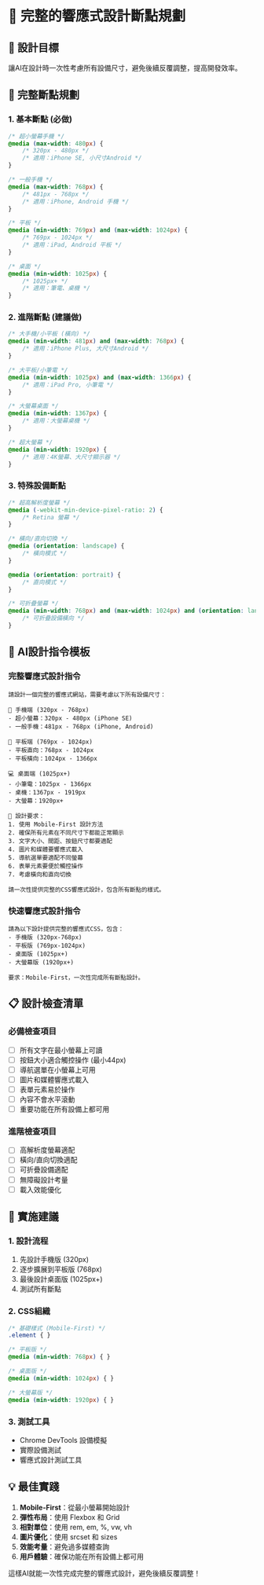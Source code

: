 # 📱 完整的響應式設計斷點規劃

## 🎯 設計目標
讓AI在設計時一次性考慮所有設備尺寸，避免後續反覆調整，提高開發效率。

## 📐 完整斷點規劃

### 1. 基本斷點 (必做)
```css
/* 超小螢幕手機 */
@media (max-width: 480px) {
    /* 320px - 480px */
    /* 適用：iPhone SE, 小尺寸Android */
}

/* 一般手機 */
@media (max-width: 768px) {
    /* 481px - 768px */
    /* 適用：iPhone, Android 手機 */
}

/* 平板 */
@media (min-width: 769px) and (max-width: 1024px) {
    /* 769px - 1024px */
    /* 適用：iPad, Android 平板 */
}

/* 桌面 */
@media (min-width: 1025px) {
    /* 1025px+ */
    /* 適用：筆電、桌機 */
}
```

### 2. 進階斷點 (建議做)
```css
/* 大手機/小平板 (橫向) */
@media (min-width: 481px) and (max-width: 768px) {
    /* 適用：iPhone Plus, 大尺寸Android */
}

/* 大平板/小筆電 */
@media (min-width: 1025px) and (max-width: 1366px) {
    /* 適用：iPad Pro, 小筆電 */
}

/* 大螢幕桌面 */
@media (min-width: 1367px) {
    /* 適用：大螢幕桌機 */
}

/* 超大螢幕 */
@media (min-width: 1920px) {
    /* 適用：4K螢幕、大尺寸顯示器 */
}
```

### 3. 特殊設備斷點
```css
/* 超高解析度螢幕 */
@media (-webkit-min-device-pixel-ratio: 2) {
    /* Retina 螢幕 */
}

/* 橫向/直向切換 */
@media (orientation: landscape) {
    /* 橫向模式 */
}

@media (orientation: portrait) {
    /* 直向模式 */
}

/* 可折疊螢幕 */
@media (min-width: 768px) and (max-width: 1024px) and (orientation: landscape) {
    /* 可折疊設備橫向 */
}
```

## 🤖 AI設計指令模板

### 完整響應式設計指令
```
請設計一個完整的響應式網站，需要考慮以下所有設備尺寸：

📱 手機端 (320px - 768px)
- 超小螢幕：320px - 480px (iPhone SE)
- 一般手機：481px - 768px (iPhone, Android)

📱 平板端 (769px - 1024px)
- 平板直向：768px - 1024px
- 平板橫向：1024px - 1366px

💻 桌面端 (1025px+)
- 小筆電：1025px - 1366px
- 桌機：1367px - 1919px
- 大螢幕：1920px+

🎯 設計要求：
1. 使用 Mobile-First 設計方法
2. 確保所有元素在不同尺寸下都能正常顯示
3. 文字大小、間距、按鈕尺寸都要適配
4. 圖片和媒體要響應式載入
5. 導航選單要適配不同螢幕
6. 表單元素要便於觸控操作
7. 考慮橫向和直向切換

請一次性提供完整的CSS響應式設計，包含所有斷點的樣式。
```

### 快速響應式設計指令
```
請為以下設計提供完整的響應式CSS，包含：
- 手機版 (320px-768px)
- 平板版 (769px-1024px) 
- 桌面版 (1025px+)
- 大螢幕版 (1920px+)

要求：Mobile-First，一次性完成所有斷點設計。
```

## 📋 設計檢查清單

### 必備檢查項目
- [ ] 所有文字在最小螢幕上可讀
- [ ] 按鈕大小適合觸控操作 (最小44px)
- [ ] 導航選單在小螢幕上可用
- [ ] 圖片和媒體響應式載入
- [ ] 表單元素易於操作
- [ ] 內容不會水平滾動
- [ ] 重要功能在所有設備上都可用

### 進階檢查項目
- [ ] 高解析度螢幕適配
- [ ] 橫向/直向切換適配
- [ ] 可折疊設備適配
- [ ] 無障礙設計考量
- [ ] 載入效能優化

## 🚀 實施建議

### 1. 設計流程
1. 先設計手機版 (320px)
2. 逐步擴展到平板版 (768px)
3. 最後設計桌面版 (1025px+)
4. 測試所有斷點

### 2. CSS組織
```css
/* 基礎樣式 (Mobile-First) */
.element { }

/* 平板版 */
@media (min-width: 768px) { }

/* 桌面版 */
@media (min-width: 1024px) { }

/* 大螢幕版 */
@media (min-width: 1920px) { }
```

### 3. 測試工具
- Chrome DevTools 設備模擬
- 實際設備測試
- 響應式設計測試工具

## 💡 最佳實踐

1. **Mobile-First**：從最小螢幕開始設計
2. **彈性布局**：使用 Flexbox 和 Grid
3. **相對單位**：使用 rem, em, %, vw, vh
4. **圖片優化**：使用 srcset 和 sizes
5. **效能考量**：避免過多媒體查詢
6. **用戶體驗**：確保功能在所有設備上都可用

這樣AI就能一次性完成完整的響應式設計，避免後續反覆調整！
